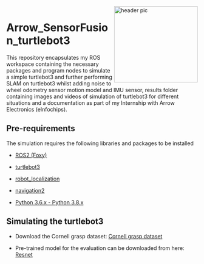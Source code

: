 <img src="https://github.com/AkshayLaddha943/Arrow_SensorFusion_turtlebot3/blob/main/Arrow.png" align="right" height="200" width="220" alt="header pic"/>

# Arrow_SensorFusion_turtlebot3

This repository encapsulates my ROS workspace containing the necessary packages and program nodes to simulate a simple turtlebot3 and further performing SLAM on turtlebot3 whilst adding noise to wheel odometry sensor motion model and IMU sensor, results folder containing images and videos of simulation of turtlebot3 for different situations and a documentation as part of my Internship with Arrow Electronics (eInfochips).

## Pre-requirements

The simulation requires the following libraries and packages to be installed

- [ROS2 (Foxy)](https://docs.ros.org/en/foxy/Installation.html)

- [turtlebot3](https://github.com/ROBOTIS-GIT/turtlebot3)

- [robot_localization](http://docs.ros.org/en/noetic/api/robot_localization/html/index.html)

- [navigation2](https://navigation.ros.org/)

- [Python 3.6.x - Python 3.8.x](https://www.python.org/)


## Simulating the turtlebot3

* Download the Cornell grasp dataset:  [Cornell grasp dataset](https://www.kaggle.com/datasets/oneoneliu/cornell-grasp)

* Pre-trained model for the evaluation can be downloaded from here: [Resnet](https://www.dropbox.com/s/ldapcpanzqdu7tc/models.zip?dl=0)
